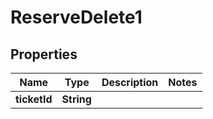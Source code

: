 
# ReserveDelete1

## Properties
Name | Type | Description | Notes
------------ | ------------- | ------------- | -------------
**ticketId** | **String** |  | 



